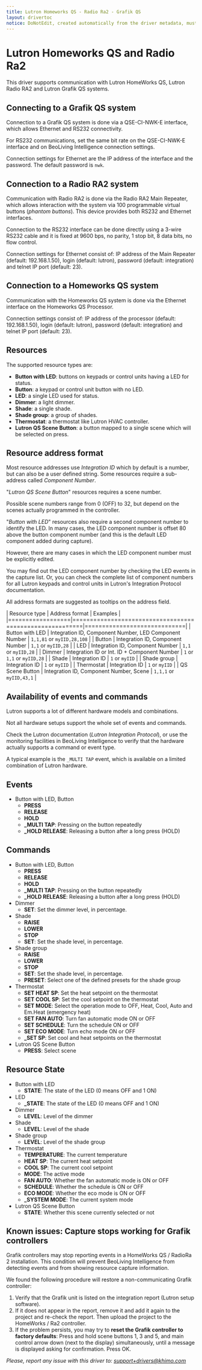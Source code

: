 ```yaml
---
title: Lutron Homeworks QS - Radio Ra2 - Grafik QS
layout: drivertoc
notice: DoNotEdit, created automatically from the driver metadata, must be updated on the driver itself
---
```

# Lutron Homeworks QS and Radio Ra2

This driver supports communication with Lutron HomeWorks QS, Lutron
Radio RA2 and Lutron Grafik QS systems.

## Connecting to a Grafik QS system

Connection to a Grafik QS system is done via a QSE-CI-NWK-E interface,
which allows Ethernet and RS232 connectivity.

For RS232 communications, set the same bit rate on the QSE-CI-NWK-E
interface and on BeoLiving Intelligence connection settings.

Connection settings for Ethernet are the IP address of the interface
and the password. The default password is `nwk`.

## Connection to a Radio RA2 system


Communication with Radio RA2 is done via the Radio RA2 Main Repeater,
which allows interaction with the system via 100 programmable virtual
buttons (*phantom buttons*). This device provides both RS232 and
Ethernet interfaces.

Connection to the RS232 interface can be done directly using a 3-wire
RS232 cable and it is fixed at 9600 bps, no parity, 1 stop bit, 8 data
bits, no flow control.

Connection settings for Ethernet consist of: IP address of the Main
Repeater (default: 192.168.1.50), login (default: lutron), password
(default: integration) and telnet IP port (default: 23).

## Connection to a Homeworks QS system


Communication with the Homeworks QS system is done via the Ethernet
interface on the Homeworks QS Processor.

Connection settings consist of: IP address of the processor (default:
192.168.1.50), login (default: lutron), password (default: integration)
and telnet IP port (default: 23).

## Resources


The supported resource types are:

 + **Button with LED**: buttons on keypads or control units having a LED
   for status.
 + **Button**: a keypad or control unit button with no LED.
 + **LED**: a single LED used for status.
 + **Dimmer**: a light dimmer.
 + **Shade**: a single shade.
 + **Shade group**: a group of shades.
 + **Thermostat**: a thermostat like Lutron HVAC controller.
 + **Lutron QS Scene Button**: a button mapped to a single scene which
   will be selected on press.

## Resource address format


Most resource addresses use *Integration ID* which by default is a
number, but can also be a user defined string. Some resources require
a sub-address called *Component Number*.

"*Lutron QS Scene Button*" resources requires a scene number.

Possible scene numbers range from 0 (OFF) to 32, but depend on the
scenes actually programmed in the controller.

"*Button with LED*" resources also require a second component number
to identify the LED. In many cases, the LED component number is offset
80 above the button component number (and this is the default LED
component added during capture).

However, there are many cases in which the LED component number must
be explicitly edited.

You may find out the LED component number by checking the LED events
in the capture list. Or, you can check the complete list of component
numbers for all Lutron keypads and control units in Lutron's
Integration Protocol documentation.

All address formats are suggested as tooltips on the address field.

| Resource type    | Address format                                          | Examples                    |
|==================|=========================================================|=============================|
| Button with LED  | Integration ID, Component Number, LED Component Number  | `1,1,81` or `myIID,28,108`  |
| Button           | Integration ID, Component Number                        | `1,1` or `myIID,28`         |
| LED              | Integration ID, Component Number                        | `1,1` or `myIID,28`         |
| Dimmer           | Integration ID or Int. ID + Component Number            | `1` or `1,1` or `myIID,28`  |
| Shade            | Integration ID                                          | `1` or `myIID`              |
| Shade group      | Integration ID                                          | `1` or `myIID`              |
| Thermostat       | Integration ID                                          | `1` or `myIID`              |
| QS Scene Button  | Integration ID, Component Number, Scene                 | `1,1,1` or `myIID,43,1`     |

## Availability of events and commands

Lutron supports a lot of different hardware models and combinations.

Not all hardware setups support the whole set of events and commands.

Check the Lutron documentation (*Lutron Integration Protocol*), or use
the monitoring facilities in BeoLiving Intelligence to verify that the hardware actually
supports a command or event type.

A typical example is the `_MULTI TAP` event, which is available on a
limited combination of Lutron hardware.

## Events

 + Button with LED, Button
   - **PRESS**
   - **RELEASE**
   - **HOLD**
   - **\_MULTI TAP**: Pressing on the button repeatedly
   - **\_HOLD RELEASE**: Releasing a button after a long press (HOLD)

## Commands

 + Button with LED, Button
   - **PRESS**
   - **RELEASE**
   - **HOLD**
   - **\_MULTI TAP**: Pressing on the button repeatedly
   - **\_HOLD RELEASE**: Releasing a button after a long press (HOLD)
 + Dimmer
   - **SET**: Set the dimmer level, in percentage.
 + Shade
   - **RAISE**
   - **LOWER**
   - **STOP**
   - **SET**: Set the shade level, in percentage.
 + Shade group
   - **RAISE**
   - **LOWER**
   - **STOP**
   - **SET**: Set the shade level, in percentage.
   - **PRESET**: Select one of the defined presets for the shade group
 + Thermostat
   - **SET HEAT SP**: Set the heat setpoint on the thermostat
   - **SET COOL SP**: Set the cool setpoint on the thermostat
   - **SET MODE**: Select the operation mode to OFF, Heat, Cool, Auto and Em.Heat (emergency heat)
   - **SET FAN AUTO**: Turn fan automatic mode ON or OFF
   - **SET SCHEDULE**: Turn the schedule ON or OFF
   - **SET ECO MODE**: Turn echo mode ON or OFF
   - **_SET SP**: Set cool and heat setpoints on the thermostat
 + Lutron QS Scene Button
   - **PRESS**: Select scene

## Resource State

 + Button with LED
   - **STATE**: The state of the LED (0 means OFF and 1 ON)
 + LED
   - **\_STATE**: The state of the LED (0 means OFF and 1 ON)
 + Dimmer
   - **LEVEL**: Level of the dimmer
 + Shade
   - **LEVEL**: Level of the shade
 + Shade group
   - **LEVEL**: Level of the shade group
 + Thermostat
   - **TEMPERATURE**: The current temperature
   - **HEAT SP**: The current heat setpoint
   - **COOL SP**: The current cool setpoint
   - **MODE**: The active mode
   - **FAN AUTO**: Whether the fan automatic mode is ON or OFF
   - **SCHEDULE**: Whether the schedule is ON or OFF
   - **ECO MODE**: Whether the eco mode is ON or OFF
   - **\_SYSTEM MODE**: The current system mode
 + Lutron QS Scene Button
   - **STATE**: Whether this scene currently selected or not


## Known issues: Capture stops working for Grafik controllers

Grafik controllers may stop reporting events in a HomeWorks QS /
RadioRa 2 installation. This condition will prevent BeoLiving Intelligence
from detecting events and from showing resource capture information.

We found the following procedure will restore a non-communicating
Grafik controller:

 1. Verify that the Grafik unit is listed on the integration report
    (Lutron setup software).
 2. If it does not appear in the report, remove it and add it again to
    the project and re-check the report. Then upload the project to
    the HomeWorks / Ra2 controller.
 3. If the problem persists, you may try to **reset the Grafik
    controller to factory defaults**: Press and hold scene buttons 1,
    3 and 5, and main control arrow down (next to the display)
    simultaneously, until a message is displayed asking for
    confirmation. Press OK.



*Please, report any issue with this driver to: support+drivers@khimo.com*